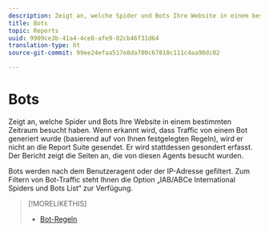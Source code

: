 ```yaml
---
description: Zeigt an, welche Spider und Bots Ihre Website in einem bestimmten Zeitraum besucht haben. Wenn erkannt wird, dass Traffic von einem Bot generiert wurde (basierend auf von Ihnen festgelegten Regeln), wird er nicht an die Report Suite gesendet. Er wird stattdessen gesondert erfasst. Der Bericht zeigt die Seiten an, die von diesen Agents besucht wurden.
title: Bots
topic: Reports
uuid: 9909ce3b-41a4-4ce8-afe9-02cb46f31d64
translation-type: ht
source-git-commit: 99ee24efaa517e8da700c67818c111c4aa90dc02

---
```



# Bots

Zeigt an, welche Spider und Bots Ihre Website in einem bestimmten Zeitraum besucht haben. Wenn erkannt wird, dass Traffic von einem Bot generiert wurde (basierend auf von Ihnen festgelegten Regeln), wird er nicht an die Report Suite gesendet. Er wird stattdessen gesondert erfasst. Der Bericht zeigt die Seiten an, die von diesen Agents besucht wurden.

Bots werden nach dem Benutzeragent oder der IP-Adresse gefiltert. Zum Filtern von Bot-Traffic steht Ihnen die Option „IAB/ABCe International Spiders und Bots List“ zur Verfügung.

>[!MORELIKETHIS]
>
>* [Bot-Regeln](https://marketing.adobe.com/resources/help/en_US/admin/c_bot_rules.html)

